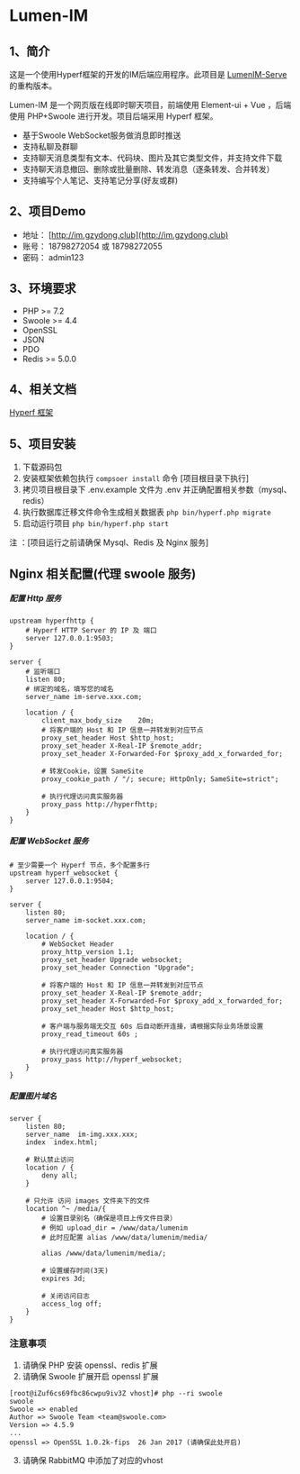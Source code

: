 # Lumen-IM

## 1、简介

这是一个使用Hyperf框架的开发的IM后端应用程序。此项目是 [LumenIM-Serve](https://github.com/gzydong/LumenIM-Serve) 的重构版本。

Lumen-IM 是一个网页版在线即时聊天项目，前端使用 Element-ui + Vue ，后端使用 PHP+Swoole 进行开发。项目后端采用 Hyperf 框架。

- 基于Swoole WebSocket服务做消息即时推送
- 支持私聊及群聊
- 支持聊天消息类型有文本、代码块、图片及其它类型文件，并支持文件下载
- 支持聊天消息撤回、删除或批量删除、转发消息（逐条转发、合并转发）
- 支持编写个人笔记、支持笔记分享(好友或群)

## 2、项目Demo
- 地址： [http://im.gzydong.club](http://im.gzydong.club)
- 账号： 18798272054 或 18798272055
- 密码： admin123

## 3、环境要求
 - PHP >= 7.2
 - Swoole  >= 4.4
 - OpenSSL
 - JSON
 - PDO
 - Redis >= 5.0.0

## 4、相关文档
[Hyperf 框架](https://hyperf.wiki/2.0/#/README)

## 5、项目安装 
1. 下载源码包
2. 安装框架依赖包执行 `compsoer install` 命令 [项目根目录下执行]
2. 拷贝项目根目录下 .env.example 文件为 .env 并正确配置相关参数（mysql、redis）
3. 执行数据库迁移文件命令生成相关数据表  `php bin/hyperf.php migrate`
4. 启动运行项目 `php bin/hyperf.php start`

注 ：[项目运行之前请确保 Mysql、Redis 及 Nginx 服务]
## Nginx 相关配置(代理 swoole 服务)

##### 配置 Http 服务
```
upstream hyperfhttp {
    # Hyperf HTTP Server 的 IP 及 端口
    server 127.0.0.1:9503;
}

server {
    # 监听端口
    listen 80;
    # 绑定的域名，填写您的域名
    server_name im-serve.xxx.com;

    location / {
        client_max_body_size    20m;
        # 将客户端的 Host 和 IP 信息一并转发到对应节点
        proxy_set_header Host $http_host;
        proxy_set_header X-Real-IP $remote_addr;
        proxy_set_header X-Forwarded-For $proxy_add_x_forwarded_for;

        # 转发Cookie，设置 SameSite
        proxy_cookie_path / "/; secure; HttpOnly; SameSite=strict";

        # 执行代理访问真实服务器
        proxy_pass http://hyperfhttp;
    }
}
```

##### 配置 WebSocket 服务
```
# 至少需要一个 Hyperf 节点，多个配置多行
upstream hyperf_websocket {
    server 127.0.0.1:9504;
}

server {
    listen 80;
    server_name im-socket.xxx.com;

    location / {
        # WebSocket Header
        proxy_http_version 1.1;
        proxy_set_header Upgrade websocket;
        proxy_set_header Connection "Upgrade";

        # 将客户端的 Host 和 IP 信息一并转发到对应节点
        proxy_set_header X-Real-IP $remote_addr;
        proxy_set_header X-Forwarded-For $proxy_add_x_forwarded_for;
        proxy_set_header Host $http_host;

        # 客户端与服务端无交互 60s 后自动断开连接，请根据实际业务场景设置
        proxy_read_timeout 60s ;

        # 执行代理访问真实服务器
        proxy_pass http://hyperf_websocket;
    }
}
```

##### 配置图片域名
```
server {
    listen 80;
    server_name  im-img.xxx.xxx;
    index  index.html;

    # 默认禁止访问
    location / {
        deny all;
    }

    # 只允许 访问 images 文件夹下的文件
    location ^~ /media/{
        # 设置目录别名（确保是项目上传文件目录）
        # 例如 upload_dir = /www/data/lumenim
        # 此时应配置 alias /www/data/lumenim/media/
        
        alias /www/data/lumenim/media/;

        # 设置缓存时间(3天)
        expires 3d;

        # 关闭访问日志
        access_log off;
    }
}
```

### 注意事项
1. 请确保 PHP 安装 openssl、redis 扩展
2. 请确保 Swoole 扩展开启 openssl 扩展
```
[root@iZuf6cs69fbc86cwpu9iv3Z vhost]# php --ri swoole
swoole
Swoole => enabled
Author => Swoole Team <team@swoole.com>
Version => 4.5.9
...
openssl => OpenSSL 1.0.2k-fips  26 Jan 2017 (请确保此处开启)
``` 

3. 请确保 RabbitMQ 中添加了对应的vhost
